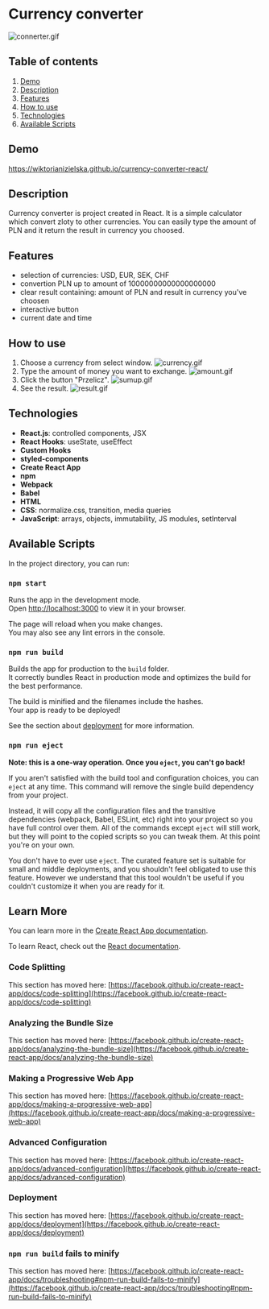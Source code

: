 # Currency converter

![connerter.gif](https://i.postimg.cc/kGhQ5tLm/connerter.gif)

## Table of contents
1. [Demo](#demo)
1. [Description](#description)
1. [Features](#features)
1. [How to use](#how-to-use)
1. [Technologies](#technologies)
1. [Available Scripts](#available-scripts)

## Demo
https://wiktorianizielska.github.io/currency-converter-react/

## Description
Currency converter is project created in React. It is a simple calculator which convert zloty to other currencies. You can easily type the amount of PLN and it return the result in currency you choosed.

## Features
- selection of currencies: USD, EUR, SEK, CHF
- convertion PLN up to amount of 10000000000000000000
- clear result containing: amount of PLN and result in currency you've choosen
- interactive button
- current date and time

## How to use
1. Choose a currency from select window.
![currency.gif](https://i.postimg.cc/ZqDRQtBw/currency.gif)
1. Type the amount of money you want to exchange.
![amount.gif](https://i.postimg.cc/Yq0vHSrD/amount.gif)
1. Click the button "Przelicz".
![sumup.gif](https://i.postimg.cc/zf8L4FVK/sumup.gif)
1. See the result.
![result.gif](https://i.postimg.cc/Y2zrjLqq/result.gif)

## Technologies
- **React.js**: controlled components, JSX
- **React Hooks**: useState, useEffect
- **Custom Hooks**
- **styled-components**
- **Create React App**
- **npm**
- **Webpack**
- **Babel**
- **HTML**
- **CSS**: normalize.css, transition, media queries
- **JavaScript**: arrays, objects, immutability, JS modules, setInterval


## Available Scripts

In the project directory, you can run:

### `npm start`

Runs the app in the development mode.\
Open [http://localhost:3000](http://localhost:3000) to view it in your browser.

The page will reload when you make changes.\
You may also see any lint errors in the console.

### `npm run build`

Builds the app for production to the `build` folder.\
It correctly bundles React in production mode and optimizes the build for the best performance.

The build is minified and the filenames include the hashes.\
Your app is ready to be deployed!

See the section about [deployment](https://facebook.github.io/create-react-app/docs/deployment) for more information.

### `npm run eject`

**Note: this is a one-way operation. Once you `eject`, you can't go back!**

If you aren't satisfied with the build tool and configuration choices, you can `eject` at any time. This command will remove the single build dependency from your project.

Instead, it will copy all the configuration files and the transitive dependencies (webpack, Babel, ESLint, etc) right into your project so you have full control over them. All of the commands except `eject` will still work, but they will point to the copied scripts so you can tweak them. At this point you're on your own.

You don't have to ever use `eject`. The curated feature set is suitable for small and middle deployments, and you shouldn't feel obligated to use this feature. However we understand that this tool wouldn't be useful if you couldn't customize it when you are ready for it.

## Learn More

You can learn more in the [Create React App documentation](https://facebook.github.io/create-react-app/docs/getting-started).

To learn React, check out the [React documentation](https://reactjs.org/).

### Code Splitting

This section has moved here: [https://facebook.github.io/create-react-app/docs/code-splitting](https://facebook.github.io/create-react-app/docs/code-splitting)

### Analyzing the Bundle Size

This section has moved here: [https://facebook.github.io/create-react-app/docs/analyzing-the-bundle-size](https://facebook.github.io/create-react-app/docs/analyzing-the-bundle-size)

### Making a Progressive Web App

This section has moved here: [https://facebook.github.io/create-react-app/docs/making-a-progressive-web-app](https://facebook.github.io/create-react-app/docs/making-a-progressive-web-app)

### Advanced Configuration

This section has moved here: [https://facebook.github.io/create-react-app/docs/advanced-configuration](https://facebook.github.io/create-react-app/docs/advanced-configuration)

### Deployment

This section has moved here: [https://facebook.github.io/create-react-app/docs/deployment](https://facebook.github.io/create-react-app/docs/deployment)

### `npm run build` fails to minify

This section has moved here: [https://facebook.github.io/create-react-app/docs/troubleshooting#npm-run-build-fails-to-minify](https://facebook.github.io/create-react-app/docs/troubleshooting#npm-run-build-fails-to-minify)
